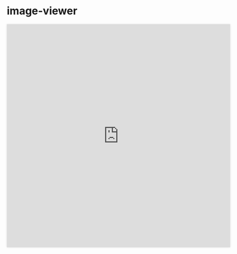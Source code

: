 <style>
    iframe { width: 600px; height: 600px; border: none; box-shadow: rgba(0, 0, 0, 0.1) 0px 0px 5px 0px, rgba(0, 0, 0, 0.1) 0px 0px 1px 0px; }
</style>

# image-viewer

<iframe 
    src="https://rsnyder.github.io/image-viewer/wc:017_Great_blue_turaco_at_Kibale_forest_National_Park_Photo_by_Giles_Laurent.jpg"
    width="600"
    height="600"
    style="border:none;"       
></iframe>